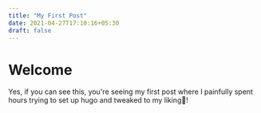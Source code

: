 ```yaml
---
title: "My First Post"
date: 2021-04-27T17:10:16+05:30
draft: false
---
```


# Welcome

Yes, if you can see this, you're seeing my first post where I painfully spent hours trying to set up hugo and tweaked to my liking💖!